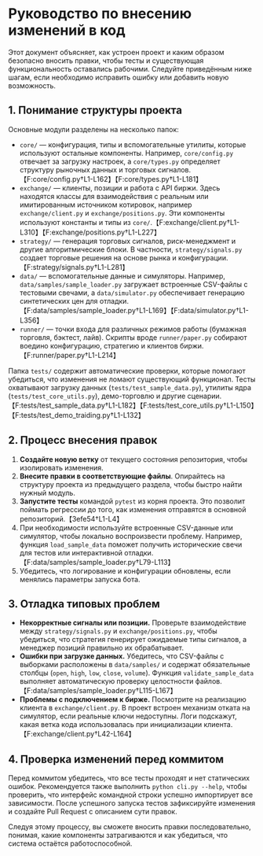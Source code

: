 # Руководство по внесению изменений в код

Этот документ объясняет, как устроен проект и каким образом безопасно
вносить правки, чтобы тесты и существующая функциональность оставались
рабочими. Следуйте приведённым ниже шагам, если необходимо исправить
ошибку или добавить новую возможность.

## 1. Понимание структуры проекта

Основные модули разделены на несколько папок:

- `core/` — конфигурация, типы и вспомогательные утилиты, которые
  используют остальные компоненты. Например, `core/config.py`
  отвечает за загрузку настроек, а `core/types.py` определяет структуру
  рыночных данных и торговых сигналов.【F:core/config.py†L1-L162】【F:core/types.py†L1-L181】
- `exchange/` — клиенты, позиции и работа с API биржи. Здесь находятся
  классы для взаимодействия с реальным или имитированным источником
  котировок, например `exchange/client.py` и `exchange/positions.py`.
  Эти компоненты используют константы и типы из `core/`.【F:exchange/client.py†L1-L310】【F:exchange/positions.py†L1-L227】
- `strategy/` — генерация торговых сигналов, риск-менеджмент и другие
  алгоритмические блоки. В частности, `strategy/signals.py` создает
  торговые решения на основе рынка и конфигурации.【F:strategy/signals.py†L1-L281】
- `data/` — вспомогательные данные и симуляторы. Например,
  `data/samples/sample_loader.py` загружает встроенные CSV-файлы с
  тестовыми свечами, а `data/simulator.py` обеспечивает генерацию
  синтетических цен для отладки.【F:data/samples/sample_loader.py†L1-L169】【F:data/simulator.py†L1-L356】
- `runner/` — точки входа для различных режимов работы (бумажная
  торговля, бэктест, лайв). Скрипты вроде `runner/paper.py` собирают
  воедино конфигурацию, стратегию и клиентов биржи.【F:runner/paper.py†L1-L214】

Папка `tests/` содержит автоматические проверки, которые помогают
убедиться, что изменения не ломают существующий функционал. Тесты
охватывают загрузку данных (`tests/test_sample_data.py`), утилиты ядра
(`tests/test_core_utils.py`), демо-торговлю и другие сценарии.【F:tests/test_sample_data.py†L1-L182】【F:tests/test_core_utils.py†L1-L150】【F:tests/test_demo_traiding.py†L1-L132】

## 2. Процесс внесения правок

1. **Создайте новую ветку** от текущего состояния репозитория, чтобы
   изолировать изменения.
2. **Внесите правки в соответствующие файлы**. Опирайтесь на структуру
   проекта из предыдущего раздела, чтобы быстро найти нужный модуль.
3. **Запустите тесты** командой `pytest` из корня проекта. Это позволит
   поймать регрессии до того, как изменения отправятся в основной
   репозиторий.【3efe54†L1-L4】
4. При необходимости используйте встроенные CSV-данные или симулятор,
   чтобы локально воспроизвести проблему. Например, функция
   `load_sample_data` поможет получить исторические свечи для тестов
   или интерактивной отладки.【F:data/samples/sample_loader.py†L79-L113】
5. Убедитесь, что логирование и конфигурации обновлены, если менялись
   параметры запуска бота.

## 3. Отладка типовых проблем

- **Некорректные сигналы или позиции.** Проверьте взаимодействие между
  `strategy/signals.py` и `exchange/positions.py`, чтобы убедиться, что
  стратегия генерирует ожидаемые типы сигналов, а менеджер позиций
  правильно их обрабатывает.
- **Ошибки при загрузке данных.** Убедитесь, что CSV-файлы с выборками
  расположены в `data/samples/` и содержат обязательные столбцы
  (`open`, `high`, `low`, `close`, `volume`). Функция `validate_sample_data`
  выполняет автоматическую проверку целостности файлов.【F:data/samples/sample_loader.py†L115-L167】
- **Проблемы с подключением к бирже.** Посмотрите на реализацию клиента
  в `exchange/client.py`. В проект встроен механизм отката на
  симулятор, если реальные ключи недоступны. Логи подскажут, какая ветка
  кода использовалась при инициализации клиента.【F:exchange/client.py†L42-L164】

## 4. Проверка изменений перед коммитом

Перед коммитом убедитесь, что все тесты проходят и нет статических
ошибок. Рекомендуется также выполнить `python cli.py --help`, чтобы
проверить, что интерфейс командной строки успешно импортирует все
зависимости. После успешного запуска тестов зафиксируйте изменения и
создайте Pull Request с описанием сути правок.

Следуя этому процессу, вы сможете вносить правки последовательно,
понимая, какие компоненты затрагиваются и как убедиться, что система
остаётся работоспособной.
